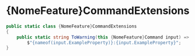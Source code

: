 # {NomeFeature}CommandExtensions

```csharp
public static class {NomeFeature}CommandExtensions
{
    public static string ToWarning(this {NomeFeature}Command input) =>
        $"{nameof(input.ExampleProperty)}:{input.ExampleProperty}";
}
```
